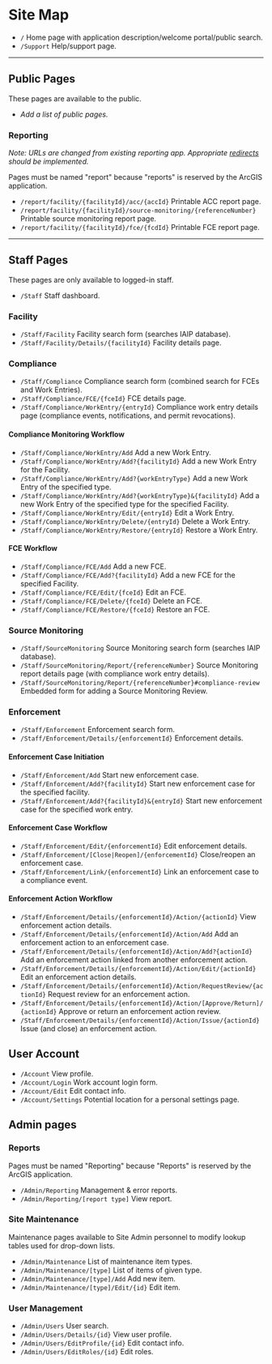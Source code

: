 # Site Map

* `/` Home page with application description/welcome portal/public search.
* `/Support` Help/support page.

---

## Public Pages

These pages are available to the public.

* *Add a list of public pages.*

### Reporting

*Note: URLs are changed from existing reporting app. Appropriate [redirects](Redirects.md) should be implemented.*

Pages must be named "report" because "reports" is reserved by the ArcGIS application.

* `/report/facility/{facilityId}/acc/{accId}` Printable ACC report page.
* `/report/facility/{facilityId}/source-monitoring/{referenceNumber}` Printable source monitoring report page.
* `/report/facility/{facilityId}/fce/{fcdId}` Printable FCE report page.

---

## Staff Pages

These pages are only available to logged-in staff.

* `/Staff` Staff dashboard.

### Facility

* `/Staff/Facility` Facility search form (searches IAIP database).
* `/Staff/Facility/Details/{facilityId}` Facility details page.

### Compliance

* `/Staff/Compliance` Compliance search form (combined search for FCEs and Work Entries).
* `/Staff/Compliance/FCE/{fceId}` FCE details page.
* `/Staff/Compliance/WorkEntry/{entryId}` Compliance work entry details page (compliance events, notifications, and
  permit revocations).

#### Compliance Monitoring Workflow

* `/Staff/Compliance/WorkEntry/Add` Add a new Work Entry.
* `/Staff/Compliance/WorkEntry/Add?{facilityId}` Add a new Work Entry for the Facility.
* `/Staff/Compliance/WorkEntry/Add?{workEntryType}` Add a new Work Entry of the specified type.
* `/Staff/Compliance/WorkEntry/Add?{workEntryType}&{facilityId}` Add a new Work Entry of the specified type for the
  specified Facility.
* `/Staff/Compliance/WorkEntry/Edit/{entryId}` Edit a Work Entry.
* `/Staff/Compliance/WorkEntry/Delete/{entryId}` Delete a Work Entry.
* `/Staff/Compliance/WorkEntry/Restore/{entryId}` Restore a Work Entry.

#### FCE Workflow

* `/Staff/Compliance/FCE/Add` Add a new FCE.
* `/Staff/Compliance/FCE/Add?{facilityId}` Add a new FCE for the specified Facility.
* `/Staff/Compliance/FCE/Edit/{fceId}` Edit an FCE.
* `/Staff/Compliance/FCE/Delete/{fceId}` Delete an FCE.
* `/Staff/Compliance/FCE/Restore/{fceId}` Restore an FCE.

### Source Monitoring

* `/Staff/SourceMonitoring` Source Monitoring search form (searches IAIP database).
* `/Staff/SourceMonitoring/Report/{referenceNumber}` Source Monitoring report details page (with compliance work
  entry details).
* `/Staff/SourceMonitoring/Report/{referenceNumber}#compliance-review` Embedded form for adding a Source Monitoring
  Review.

### Enforcement

* `/Staff/Enforcement` Enforcement search form.
* `/Staff/Enforcement/Details/{enforcementId}` Enforcement details.

#### Enforcement Case Initiation

* `/Staff/Enforcement/Add` Start new enforcement case.
* `/Staff/Enforcement/Add?{facilityId}` Start new enforcement case for the specified facility.
* `/Staff/Enforcement/Add?{facilityId}&{entryId}` Start new enforcement case for the specified work entry.

#### Enforcement Case Workflow

* `/Staff/Enforcement/Edit/{enforcementId}` Edit enforcement details.
* `/Staff/Enforcement/[Close|Reopen]/{enforcementId}` Close/reopen an enforcement case.
* `/Staff/Enforcement/Link/{enforcementId}` Link an enforcement case to a compliance event.

#### Enforcement Action Workflow

* `/Staff/Enforcement/Details/{enforcementId}/Action/{actionId}` View enforcement action details.
* `/Staff/Enforcement/Details/{enforcementId}/Action/Add` Add an enforcement action to an enforcement case.
* `/Staff/Enforcement/Details/{enforcementId}/Action/Add?{actionId}` Add an enforcement action linked from another enforcement action.
* `/Staff/Enforcement/Details/{enforcementId}/Action/Edit/{actionId}` Edit an enforcement action details.
* `/Staff/Enforcement/Details/{enforcementId}/Action/RequestReview/{actionId}` Request review for an enforcement action.
* `/Staff/Enforcement/Details/{enforcementId}/Action/[Approve/Return]/{actionId}` Approve or return an enforcement action review.
* `/Staff/Enforcement/Details/{enforcementId}/Action/Issue/{actionId}` Issue (and close) an enforcement action.

## User Account

* `/Account` View profile.
* `/Account/Login` Work account login form.
* `/Account/Edit` Edit contact info.
* `/Account/Settings` Potential location for a personal settings page.

## Admin pages

### Reports

Pages must be named "Reporting" because "Reports" is reserved by the ArcGIS application.

* `/Admin/Reporting` Management & error reports.
* `/Admin/Reporting/[report type]` View report.

### Site Maintenance

Maintenance pages available to Site Admin personnel to modify lookup tables used for drop-down lists.

* `/Admin/Maintenance` List of maintenance item types.
* `/Admin/Maintenance/[type]` List of items of given type.
* `/Admin/Maintenance/[type]/Add` Add new item.
* `/Admin/Maintenance/[type]/Edit/{id}` Edit item.

### User Management

* `/Admin/Users` User search.
* `/Admin/Users/Details/{id}` View user profile.
* `/Admin/Users/EditProfile/{id}` Edit contact info.
* `/Admin/Users/EditRoles/{id}` Edit roles.
